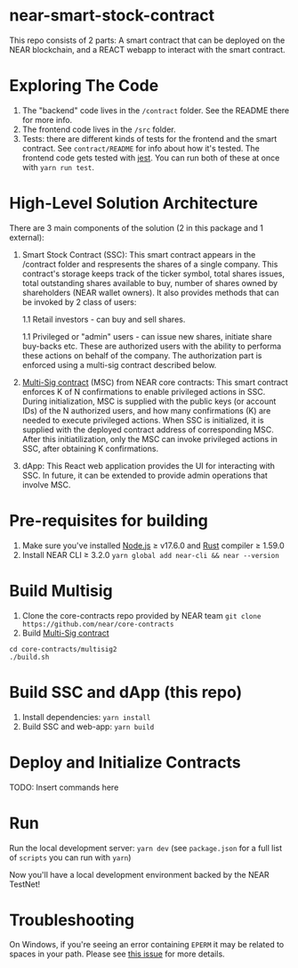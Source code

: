 near-smart-stock-contract
==================

This repo consists of 2 parts: A smart contract that can be deployed on the NEAR blockchain, and a REACT webapp to interact with the smart contract.

Exploring The Code
==================

1. The "backend" code lives in the `/contract` folder. See the README there for
   more info.
2. The frontend code lives in the `/src` folder.
3. Tests: there are different kinds of tests for the frontend and the smart
   contract. See `contract/README` for info about how it's tested. The frontend
   code gets tested with [jest]. You can run both of these at once with `yarn
   run test`.


High-Level Solution Architecture
================================

There are 3 main components of the solution (2 in this package and 1 external):
1. Smart Stock Contract (SSC): This smart contract appears in the /contract folder and respresents the shares of a single company. This contract's storage keeps track of the ticker symbol, total shares issues, total outstanding shares available to buy, number of shares owned by shareholders (NEAR wallet owners). It also provides methods that can be invoked by 2 class of users:
    
    1.1 Retail investors - can buy and sell shares.

    1.1 Privileged or "admin" users - can issue new shares, initiate share buy-backs etc. These are authorized users with the ability to performa these actions on behalf of the company. The authorization part is enforced using a multi-sig contract described below.

2. [Multi-Sig contract] (MSC) from NEAR core contracts: This smart contract enforces K of N confirmations to enable privileged actions in SSC. During initialization, MSC is supplied with the public keys (or account IDs) of the N authorized users, and how many confirmations (K) are needed to execute privileged actions. When SSC is initialized, it is supplied with the deployed contract address of corresponding MSC. After this initiatilization, only the MSC can invoke privileged actions in SSC, after obtaining K confirmations.

3. dApp: This React web application provides the UI for interacting with SSC. In future, it can be extended to provide admin operations that involve MSC.


Pre-requisites for building
===========================
1. Make sure you've installed [Node.js] ≥ v17.6.0 and [Rust] compiler ≥ 1.59.0
2. Install NEAR CLI ≥ 3.2.0 `yarn global add near-cli && near --version`

Build Multisig
==============
1. Clone the core-contracts repo provided by NEAR team `git clone https://github.com/near/core-contracts`
2. Build [Multi-Sig contract]
```
cd core-contracts/multisig2
./build.sh
```

Build SSC and dApp (this repo)
==============================
1. Install dependencies: `yarn install`
3. Build SSC and web-app: `yarn build`

Deploy and Initialize Contracts
===============================
TODO: Insert commands here



Run
===
Run the local development server: `yarn dev` (see `package.json` for a
   full list of `scripts` you can run with `yarn`)

Now you'll have a local development environment backed by the NEAR TestNet!


Troubleshooting
===============

On Windows, if you're seeing an error containing `EPERM` it may be related to spaces in your path. Please see [this issue](https://github.com/zkat/npx/issues/209) for more details.


  [React]: https://reactjs.org/
  [create-near-app]: https://github.com/near/create-near-app
  [Node.js]: https://nodejs.org/en/download/package-manager/
  [jest]: https://jestjs.io/
  [NEAR accounts]: https://docs.near.org/docs/concepts/account
  [NEAR Wallet]: https://wallet.testnet.near.org/
  [near-cli]: https://github.com/near/near-cli
  [gh-pages]: https://github.com/tschaub/gh-pages
  [Multi-Sig contract]: (https://github.com/near/core-contracts/tree/master/multisig2)
  [Rust]: (https://www.rust-lang.org)
